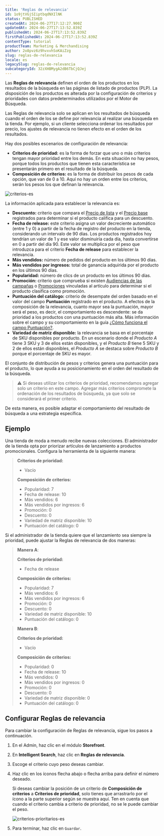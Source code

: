 ```yaml
---
title: 'Reglas de relevancia'
id: 1o9jtVGjSIiptbqdNXIlNK
status: PUBLISHED
createdAt: 2024-06-27T17:12:27.900Z
updatedAt: 2024-06-27T17:13:52.839Z
publishedAt: 2024-06-27T17:13:52.839Z
firstPublishedAt: 2024-06-27T17:13:52.839Z
contentType: tutorial
productTeam: Marketing & Merchandising
author: 2o8pvz6z9hvxvhSoKAiZzg
slug: reglas-de-relevancia
locale: es
legacySlug: reglas-de-relevancia
subcategoryId: 32zXHBMygA2dB6TbCjQJej
---
```


Las **Reglas de relevancia** definen el orden de los productos en los resultados de la búsqueda en las páginas de listado de productos (PLP). La disposición de los productos es alterada por la configuración de criterios y prioridades con datos predeterminados utilizados por el Motor de Búsqueda.

Las Reglas de relevancia solo se aplican en los resultados de búsqueda cuando el orden de los se define por relevancia al realizar una búsqueda en la tienda. Por ejemplo, si un cliente selecciona ordenar los resultados por precio, los ajustes de relevancia no tienen efecto en el orden de los resultados.

Hay dos posibles escenarios de configuración de relevancia:

- **Criterios de prioridad:** es la forma de forzar que uno o más criterios tengan mayor prioridad entre los demás. En esta situación no hay pesos, porque todos los productos que tienen esta característica se presentarán primero en el resultado de la búsqueda.
- **Composición de criterios:** es la forma de distribuir los pesos de cada opción, que van de 0 a 10. Aquí no hay un orden entre los criterios, serán los pesos los que definan la relevancia.

![criterios-es](https://images.ctfassets.net/alneenqid6w5/2okH4XcNScAzf6PJIlOKqs/0b54c302ffac20ed831392a3c7d5135d/criterios-es.png)

La información aplicada para establecer la relevancia es:

- **Descuento:** criterio que compara el [Precio de lista](https://help.vtex.com/es/tracks/precos-101--6f8pwCns3PJHqMvQSugNfP/3XcXp0r5WrJvogB8KIX4Kx#precio-de-lista) y el [Precio base](https://help.vtex.com/es/tracks/precos-101--6f8pwCns3PJHqMvQSugNfP/3XcXp0r5WrJvogB8KIX4Kx#definicion) registrados para determinar si el producto califica para un descuento.
- **Fecha de release:** este criterio asigna un valor decreciente automático (entre 1 y 0) a partir de la fecha de registro del producto en la tienda, considerando un intervalo de 90 días. Los productos registrados hoy tendrían un valor de 1 y ese valor disminuiría cada día, hasta convertirse en 0 a partir del día 90. Este valor se multiplica por el peso que introduzca para el criterio **Fecha de release** para establecer la relevancia.
- **Más vendidos:** número de pedidos del producto en los últimos 90 días.
- **Más vendidos por ingresos:** total de ganancia adquirida por el producto en los últimos 90 días.
- **Popularidad:** número de clics de un producto en los últimos 90 días.
- **Promoción:** criterio que comprueba si existen [Audiencias de las campañas](https://help.vtex.com/es/tutorial/overview-2--tutorials_326#audiencia-de-campanas) o [Promociones](https://help.vtex.com/es/tracks/promocoes--6asfF1vFYiZgTQtOzwJchR/2a2D0K85Ahvs4hLnL3Ag7N) vinculadas al artículo para determinar si el producto clasifica como promoción.
- **Puntuación del catálogo:** criterio de desempate del orden basado en el valor del campo **Puntuación** registrado en el producto. A efectos de la composición de la relevancia, cuanto mayor sea la puntuación, mayor será el peso, es decir, el comportamiento es descendente: se da prioridad a los productos con una puntuación más alta. Más información sobre el campo y su comportamiento en la guía [¿Cómo funciona el campo Puntuación?](https://help.vtex.com/es/tutorial/como-funciona-el-campo-puntuacion--1BUZC0mBYEEIUgeQYAKcae).
- **Variedad de matriz disponible:** la relevancia se basa en el porcentaje de SKU disponibles por producto. En un escenario donde el _Producto A_ tiene 3 SKU y 3 de ellos están disponibles, y el _Producto B_ tiene 5 SKU y 2 de ellos están disponibles, el _Producto A_ se destaca sobre _Producto B_ porque el porcentaje de SKU es mayor.

El conjunto de distribución de pesos y criterios genera una puntuación para el producto, lo que ayuda a su posicionamiento en el orden del resultado de la búsqueda.

>⚠️ Si deseas utilizar los criterios de prioridad, recomendamos agregar solo un criterio en este campo. Agregar más criterios compromete la ordenación de los resultados de búsqueda, ya que solo se considerará el primer criterio.

De esta manera, es posible adaptar el comportamiento del resultado de búsqueda a una estrategia específica.

## Ejemplo

Una tienda de moda a menudo recibe nuevas colecciones. El administrador de la tienda opta por priorizar artículos de lanzamiento a productos promocionales. Configura la herramienta de la siguiente manera:

> **Criterios de prioridad:**
> 
> - Vacío
> 
> **Composición de criterios:**
> 
> - Popularidad: 7
> - Fecha de release: 10
> - Más vendidos: 6
> - Más vendidos por ingresos: 6
> - Promoción: 0
> - Descuento: 0
> - Variedad de matriz disponible: 10
> - Puntuación del catálogo: 0 

Si el administrador de la tienda quiere que el lanzamiento sea siempre la prioridad, puede ajustar la Reglas de relevancia de dos maneras:

> **Manera A**:
> 
> **Criterios de prioridad:**
> 
> - Fecha de release
> 
> **Composición de criterios:**
> 
> - Popularidad: 7
> - Más vendidos: 6
> - Más vendidos por ingresos: 6
> - Promoción: 0
> - Descuento: 0
> - Variedad de matriz disponible: 10
> - Puntuación del catálogo: 0

> **Manera B**:
> 
> **Criterios de prioridad:**
> 
> - Vacío
> 
> **Composición de criterios:**
> 
> - Popularidad: 0
> - Fecha de release: 10
> - Más vendidos: 0
> - Más vendidos por ingresos: 0
> - Promoción: 0
> - Descuento: 0
> - Variedad de matriz disponible: 0
> - Puntuación del catálogo: 0

## Configurar Reglas de relevancia

Para cambiar la configuración de Reglas de relevancia, sigue los pasos a continuación.

1. En el Admin, haz clic en el módulo **Storefront**.
2. En **Intelligent Search**, haz clic en **Reglas de relevancia**.
3. Escoge el criterio cuyo peso deseas cambiar.
4. Haz clic en los íconos flecha abajo <i class="fas fa-chevron-down"></i> o flecha arriba <i class="fas fa-chevron-up"></i> para definir el número deseado.

   Si deseas cambiar la posición de un criterio de **Composición de criterios** a **Criterios de prioridad**, solo tienes que arrastrarlo por el ícono <i class="fas fa-grip-vertical"></i> a la parte superior según se muestra aquí. Ten en cuenta que cuando el criterio cambia a criterio de prioridad, no se le puede cambiar el peso.

   ![criterios-prioritarios-es](https://images.ctfassets.net/alneenqid6w5/c6CNsiZOSl7WnmP7k8Ffa/1bdaef8e82e1e1801a439a45acb2e4e3/criterios-prioritarios-es.gif)
5. Para terminar, haz clic en  `Guardar`.
